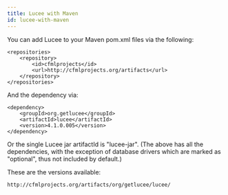 ```yaml
---
title: Lucee with Maven
id: lucee-with-maven
---
```


You can add Lucee to your Maven pom.xml files via the following:

```lucee
<repositories>
	<repository>
		<id>cfmlprojects</id>
		<url>http://cfmlprojects.org/artifacts</url>
	</repository>
</repositories>
```
And the dependency via:

```lucee
<dependency>
	<groupId>org.getlucee</groupId>
	<artifactId>lucee</artifactId>
	<version>4.1.0.005</version>
</dependency>
```

Or the single Lucee jar artifactId is "lucee-jar". (The above has all the dependencies, with the exception of database drivers which are marked as "optional", thus not included by default.)

These are the versions available:

```lucee
http://cfmlprojects.org/artifacts/org/getlucee/lucee/
```